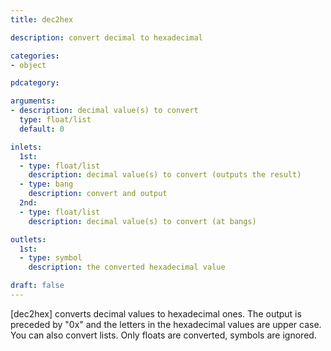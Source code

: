 ```yaml
---
title: dec2hex

description: convert decimal to hexadecimal

categories:
- object

pdcategory:

arguments:
- description: decimal value(s) to convert
  type: float/list
  default: 0

inlets:
  1st:
  - type: float/list
    description: decimal value(s) to convert (outputs the result)
  - type: bang
    description: convert and output
  2nd:
  - type: float/list
    description: decimal value(s) to convert (at bangs)

outlets:
  1st:
  - type: symbol
    description: the converted hexadecimal value

draft: false
---
```


[dec2hex] converts decimal values to hexadecimal ones. The output is preceded by "0x" and the letters in the hexadecimal values are upper case. You can also convert lists. Only floats are converted, symbols are ignored.

